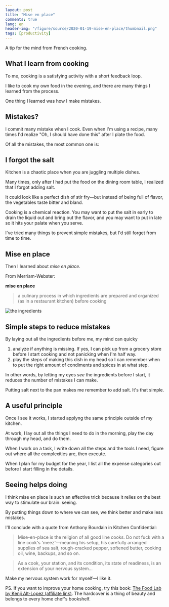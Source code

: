 ```yaml
---
layout: post
title: "Mise en place"
comments: true
lang: en
header-img: "/figure/source/2020-01-19-mise-en-place/thumbnail.png"
tags: [productivity]
---
```


A tip for the mind from French cooking.

## What I learn from cooking

To me, cooking is a satisfying activity with a short feedback loop. 

I like to cook my own food in the evening, and there are many things I learned from the process.

One thing I learned was how I make mistakes.

## Mistakes? 

I commit many mistake when I cook. Even when I'm using a recipe, many times I'd realize "Oh, I should have done this" after I plate the food. 

Of all the mistakes, the most common one is:

## I forgot the salt

Kitchen is a chaotic place when you are juggling multiple dishes. 

Many times, only after I had put the food on the dining room table, I realized that I forgot adding salt.

It could look like a perfect dish of stir fry—but instead of being full of flavor, the vegetables taste bitter and bland.

Cooking is a chemical reaction. You may want to put the salt in early to drain the liquid out and bring out the flavor, and you may want to put in late so it hits your palate when you serve.

I've tried many things to prevent simple mistakes, but I'd still forget from time to time.

## Mise en place 

Then I learned about _mise en place_.

From Merriam-Webster: 

**mise en place**

> a culinary process in which ingredients are prepared and organized (as in a restaurant kitchen) before cooking

![the ingredients](/figure/source/2020-01-19-mise-en-place/ingredients.png "all the ingredients")

## Simple steps to reduce mistakes 

By laying out all the ingredients before me, my mind can quicky

1. analyze if anything is missing. If yes, I can pick up from a grocery store before I start cooking and not panicking when I'm half way.
2. play the steps of making this dish in my head so I can remember when to put the right amount of condiments and spices in at what step.

In other words, by letting my eyes _see_ the ingredients before I start, it reduces the number of mistakes I can make.

Putting salt next to the pan makes me remember to add salt. It's that simple.

## A useful principle 

Once I see it works, I started applyng the same principle outside of my kitchen.

At work, I lay out all the things I need to do in the morning, play the day through my head, and do them.

When I work on a task, I write down all the steps and the tools I need, figure out where all the complexities are, then execute.

When I plan for my budget for the year, I list all the expense categories out before I start filling in the details.

## Seeing helps doing

I think mise en place is such an effective trick because it relies on the best way to stimulate our brain: seeing. 

By putting things down to where we can see, we think better and make less mistakes.

I'll conclude with a quote from Anthony Bourdain in Kitchen Confidential:

> Mise-en-place is the religion of all good line cooks. Do not fuck with a line cook's 'meez'—meaning his setup, his carefully arranged supplies of sea salt, rough-cracked pepper, softened butter, cooking oil, wine, backups, and so on. 

> As a cook, your station, and its condition, its state of readiness, is an extension of your nervous system…

Make my nervous system work for myself—I like it.

PS. If you want to improve your home cooking, try this book: [The Food Lab by Kenji Alt-Lopez (affiliate link)](https://amzn.to/2RA4MFl). The hardcover is a thing of beauty and belongs to every home chef's bookshelf.